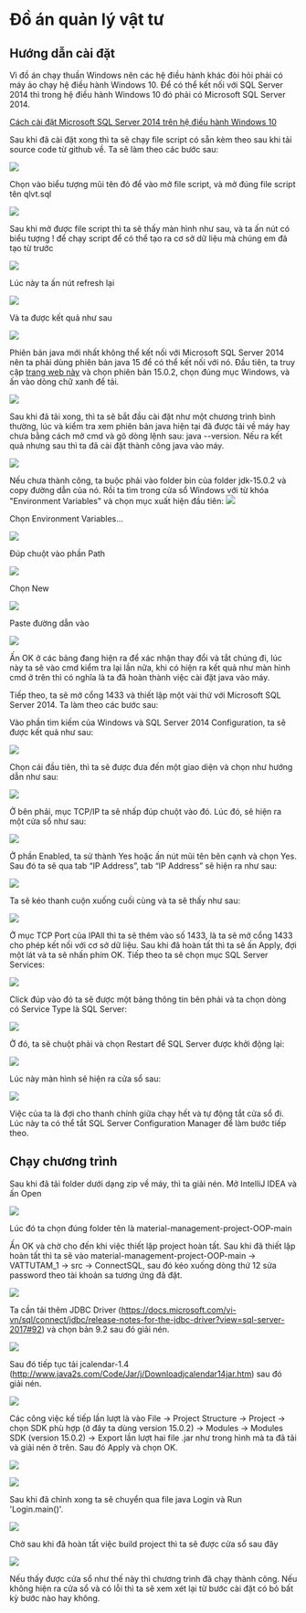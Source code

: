 # Đồ án quản lý vật tư
## Hướng dẫn cài đặt
Vì đồ án chạy thuần Windows nên các hệ điều hành khác đòi hỏi phải có máy ảo chạy hệ điều hành Windows 10. Để có thể kết nối với SQL Server 2014 thì trong hệ điều hành Windows 10 đó phải có Microsoft SQL Server 2014.

[Cách cài đặt Microsoft SQL Server 2014 trên hệ điều hành Windows 10](https://www.howkteam.vn/course/huong-dan-cai-dat/huong-dan-cai-dat-sql-server-102)

Sau khi đã cài đặt xong thì ta sẽ chạy file script có sẵn kèm theo sau khi tải source code từ github về. Ta sẽ làm theo các bước sau:

![](/Image_git/h1.png)

Chọn vào biểu tượng mũi tên đỏ để vào mở file script, và mở đúng file script tên qlvt.sql

![](/Image_git/h2.png)

Sau khi mở được file script thì ta sẽ thấy màn hình như sau, và ta ấn nút có biểu tượng ! để chạy script để có thể tạo ra cơ sở dữ liệu mà chúng em đã tạo từ trước

![](/Image_git/h3.png)

Lúc này ta ấn nút refresh lại

![](/Image_git/h4.png)

Và ta được kết quả như sau

![](/Image_git/h5.png)

Phiên bản java mới nhất không thể kết nối với Microsoft SQL Server 2014 nên ta phải dùng phiên bản java 15 để có thể kết nối với nó. Đầu tiên, ta truy cập [trang web này](https://jdk.java.net/archive/) và chọn phiên bản 15.0.2, chọn đúng mục Windows, và ấn vào dòng chữ xanh để tải. 

![](/Image_git/h6.png)

Sau khi đã tải xong, thì ta sẽ bắt đầu cài đặt như một chương trình bình thường, lúc và kiểm tra xem phiên bản java hiện tại đã được tải về máy hay chưa bằng cách mở cmd và gõ dòng lệnh sau: java --version. Nếu ra kết quả nhưng sau thì ta đã cài đặt thành công java vào máy.

![](/Image_git/h7.png)

Nếu chưa thành công, ta buộc phải vào folder bin của folder jdk-15.0.2 và copy đường dẫn của nó. Rồi ta tìm trong cửa sổ Windows với từ khóa "Environment Variables" và chọn mục xuất hiện đầu tiên:
![](Image_git/h8.png)

Chọn Environment Variables…

![](Image_git/h9.png)

Đúp chuột vào phần Path

![](Image_git/h10.png)

Chọn New

![](Image_git/h11.png)

Paste đường dẫn vào

![](Image_git/h12.png)

Ấn OK ở các bảng đang hiện ra để xác nhận thay đổi và tắt chúng đi, lúc này ta sẽ vào cmd kiểm tra lại lần nữa, khi có hiện ra kết quả như màn hình cmd ở trên thì có nghĩa là ta đã hoàn thành việc cài đặt java vào máy.

Tiếp theo, ta sẽ mở cổng 1433 và thiết lập một vài thứ với Microsoft SQL Server 2014. Ta làm theo các bước sau:

Vào phần tìm kiếm của Windows và SQL Server 2014 Configuration, ta sẽ được kết quả như sau:

![](Image_git/h13.png)

Chọn cái đầu tiên, thì ta sẽ được đưa đến một giao diện và chọn như hướng dẫn như sau:

![](Image_git/h14.png)

Ở bên phải, mục TCP/IP ta sẽ nhấp đúp chuột vào đó. Lúc đó, sẽ hiện ra một cửa sổ như sau:

![](Image_git/h15.png)

Ở phần Enabled, ta sử thành Yes hoặc ấn nút mũi tên bên cạnh và chọn Yes. Sau đó ta sẽ qua tab “IP Address”, tab “IP Address” sẽ hiện ra như sau:

![](Image_git/h16.png)

Ta sẽ kéo thanh cuộn xuống cuối cùng và ta sẽ thấy như sau:

![](Image_git/h17.png)

Ở mục TCP Port của IPAll thì ta sẽ thêm vào số 1433, là ta sẽ mở cổng 1433 cho phép kết nối với cơ sở dữ liệu. Sau khi đã hoàn tất thì ta sẽ ấn Apply, đợi một lát và ta sẽ nhấn phím OK. Tiếp theo ta sẽ chọn mục SQL Server Services:

![](Image_git/h18.png)

Click đúp vào đó ta sẽ được một bảng thông tin bên phải và ta chọn dòng có Service Type là SQL Server:

![](Image_git/h19.png)

Ở đó, ta sẽ chuột phải và chọn Restart để SQL Server được khởi động lại:

![](Image_git/h20.png)

Lúc này màn hình sẽ hiện ra cửa sổ sau:

![](Image_git/h21.png)

Việc của ta là đợi cho thanh chính giữa chạy hết và tự động tắt cửa sổ đi. Lúc này ta có thể tắt SQL Server Configuration Manager để làm bước tiếp theo.

## Chạy chương trình

Sau khi đã tải folder dưới dạng zip về máy, thì ta giải nén. Mở IntelliJ IDEA và ấn Open

![](Image_git/h22.png)

Lúc đó ta chọn đúng folder tên là material-management-project-OOP-main

Ấn OK và chờ cho đến khi việc thiết lập project hoàn tất. Sau khi đã thiết lập hoàn tất thì ta sẽ vào material-management-project-OOP-main -> VATTUTAM_1 -> src -> ConnectSQL, sau đó kéo xuống dòng thứ 12 sửa password theo tài khoản sa tương ứng đã đặt.

![](Image_git/h27.png)

Ta cần tải thêm JDBC Driver (https://docs.microsoft.com/vi-vn/sql/connect/jdbc/release-notes-for-the-jdbc-driver?view=sql-server-2017#92) và chọn bản 9.2 sau đó giải nén.

![](Image_git/h23.png)

Sau đó tiếp tục tải jcalendar-1.4 (http://www.java2s.com/Code/Jar/j/Downloadjcalendar14jar.htm) sau đó giải nén.

![](Image_git/h24.png)

Các công việc kế tiếp lần lượt là vào File -> Project Structure -> Project -> chọn SDK phù hợp (ở đây ta dùng version 15.0.2) -> Modules -> Modules SDK (version 15.0.2) -> Export lần lượt hai file .jar như trong hình mà ta đã tải và giải nén ở trên. Sau đó Apply và chọn OK.

![](Image_git/h25.png)

![](Image_git/h26.png)

Sau khi đã chỉnh xong ta sẽ chuyển qua file java Login và Run 'Login.main()'.

![](Image_git/h28.png)

Chờ sau khi đã hoàn tất việc build project thì ta sẽ được cửa sổ sau đây

![](Image_git/h29.png)

Nếu thấy được cửa sổ như thế này thì chương trình đã chạy thành công. Nếu không hiện ra cửa sổ và có lỗi thì ta sẽ xem xét lại từ bước cài đặt có bỏ bất kỳ bước nào hay không.

